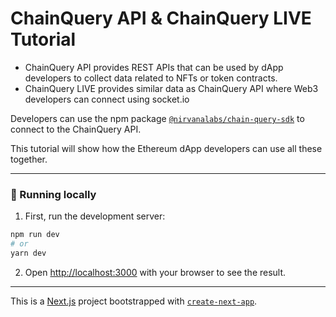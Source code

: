 ChainQuery API & ChainQuery LIVE Tutorial
============

- ChainQuery API provides REST APIs that can be used by dApp developers to collect data related to NFTs or token contracts.
- ChainQuery LIVE provides similar data as ChainQuery API where Web3 developers can connect using socket.io

Developers can use the npm package [`@nirvanalabs/chain-query-sdk`](https://github.com/Nirvana-Labs/chain-query-sdk) to connect to the ChainQuery API.

This tutorial will show how the Ethereum dApp developers can use all these together.

***

### 🚀 Running locally ###

1. First, run the development server:

```bash
npm run dev
# or
yarn dev
```

2. Open [http://localhost:3000](http://localhost:3000) with your browser to see the result.

***

This is a [Next.js](https://nextjs.org/) project bootstrapped with [`create-next-app`](https://github.com/vercel/next.js/tree/canary/packages/create-next-app).
